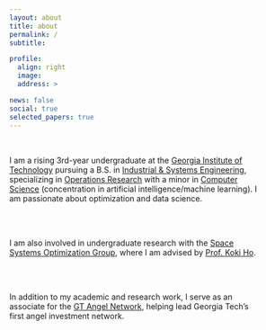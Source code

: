 ```yaml
---
layout: about
title: about
permalink: /
subtitle:

profile:
  align: right
  image:
  address: >

news: false
social: true
selected_papers: true
---
```


<!-- Style for seamless dark mode transitions -->
<style>
  body {
    background: var(--global-bg-color);
    color: var(--global-text-color);
    transition: background 0.4s cubic-bezier(.4,0,.2,1), color 0.4s cubic-bezier(.4,0,.2,1);
  }
  .content-container {
    width: 50vw;
    min-width: 320px;
    max-width: 650px;
    margin-right: 2vw;
    position: relative;
    z-index: 1;
    background: transparent; /* transparent for seamless transition */
    color: var(--global-text-color);
    padding: 2rem 2rem 2rem 0;
    box-sizing: border-box;
    transition: background 0.4s cubic-bezier(.4,0,.2,1), color 0.4s cubic-bezier(.4,0,.2,1);
  }
  @media (max-width: 900px) {
    .content-container {
      width: 100vw;
      margin-right: 0;
      padding: 1rem 0.5rem;
    }
    #neural-net {
      display: none;
    }
  }
  #neural-net {
    pointer-events: none;
    background: transparent !important;
    transition: background 0.4s cubic-bezier(.4,0,.2,1);
  }
</style>

<div class="content-container">
I am a rising 3rd-year undergraduate at the <a href="http://gatech.edu">Georgia Institute of Technology</a> pursuing a B.S. in <a href="https://www.isye.gatech.edu/">Industrial &amp; Systems Engineering</a>, specializing in <a href="https://www.isye.gatech.edu/academics/undergraduate/degrees/operations-research">Operations Research</a> with a minor in <a href="https://www.cc.gatech.edu/">Computer Science</a> (concentration in artificial intelligence/machine learning). I am passionate about optimization and data science.

<br><br>

I am also involved in undergraduate research with the <a href="https://ssog.ae.gatech.edu/">Space Systems Optimization Group</a>, where I am advised by <a href="https://ae.gatech.edu/directory/person/koki-ho">Prof. Koki Ho</a>.

<br><br>

In addition to my academic and research work, I serve as an associate for the <a href="https://gtangelnetwork.com">GT Angel Network</a>, helping lead Georgia Tech’s first angel investment network.

</div>

<!-- Particles container for right-side neural net effect -->
<div id="neural-net" style="position: fixed; top: 0; right: 0; width: 40vw; height: 60vh; z-index: -1; pointer-events: none; background: transparent;"></div>

<!-- tsParticles via CDN and theme-aware support -->
<script src="https://cdn.jsdelivr.net/npm/tsparticles@1.37.0/tsparticles.min.js"></script>
<script>
  // Helper to read a CSS variable from :root
  function getCssVar(name) {
    return getComputedStyle(document.documentElement).getPropertyValue(name).trim();
  }

  function getParticleColors() {
    return {
      particleColor: getCssVar('--global-theme-color') || "#FCC",
      linkColor: getCssVar('--global-theme-color') || "#999"
    };
  }

  // Initial load
  tsParticles.load("neural-net", {
    fullScreen: { enable: false },
    background: { color: "transparent" }, // transparent for seamless transition
    particles: {
      number: {
        value: 85,
        density: { enable: true, value_area: 600 }
      },
      color: { value: getCssVar('--global-theme-color') || "#FCC" },
      shape: { type: "circle" },
      opacity: { value: 0.2 },
      size: { value: 6 },
      links: {
        enable: true,
        distance: 250,
        color: getCssVar('--global-theme-color') || "#999",
        opacity: 0.25,
        width: 1
      },
      move: {
        enable: true,
        speed: 0.8,
        direction: "none",
        straight: false,
        outModes: { default: "bounce" },
        attract: { enable: false }
      },
      rotate: {
        value: { min: 0, max: 360 },
        direction: "random",
        animation: {
          enable: true,
          speed: 10,
          sync: false
        }
      }
    },
    interactivity: {
      events: {
        onhover: { enable: true, mode: "grab" },
        onclick: { enable: true, mode: "push" },
        resize: true
      },
      modes: {
        grab: { distance: 140, line_linked: { opacity: 0.2 } },
        push: { particles_nb: 4 }
      }
    },
    retina_detect: true
  }).then((container) => {
    // Listen for theme changes and update particle/link colors
    const observer = new MutationObserver(() => {
      const {particleColor, linkColor} = getParticleColors();
      container.options.particles.color.value = particleColor;
      container.options.particles.links.color = linkColor;
      container.refresh();
    });
    observer.observe(document.documentElement, { attributes: true, attributeFilter: ['data-theme'] });

    // Optional: re-sync on page show (bfcache)
    window.addEventListener('pageshow', () => {
      const {particleColor, linkColor} = getParticleColors();
      container.options.particles.color.value = particleColor;
      container.options.particles.links.color = linkColor;
      container.refresh();
    });
  });
</script>

